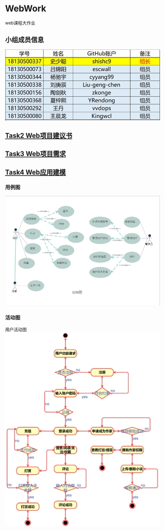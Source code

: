 # WebWork
web课程大作业
## 小组成员信息
![](images/group_msg.png)
## [Task2 Web项目建议书](https://github.com/shishc9/WebWork/wiki/Task2--Web%E9%A1%B9%E7%9B%AE%E5%BB%BA%E8%AE%AE%E4%B9%A6)
## [Task3 Web项目需求](https://github.com/shishc9/WebWork/wiki/Task3-Web%E9%A1%B9%E7%9B%AE%E9%9C%80%E6%B1%82)
## [Task4 Web应用建模](https://github.com/shishc9/WebWork/wiki/Task4-Web%E5%BA%94%E7%94%A8%E5%BB%BA%E6%A8%A1)
### 用例图
![](images/用例图.png)
### 活动图
用户活动图
![用户活动图](images/活动图.png "用户活动图")
